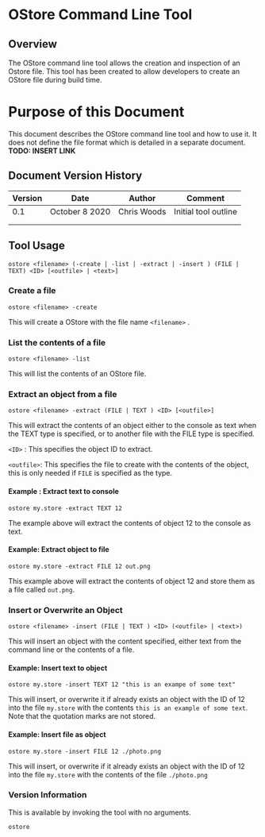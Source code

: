 # OStore Command Line Tool

## Overview

The OStore command line tool allows the creation and inspection of an Ostore file. This tool has been created to allow developers to create an OStore file during build time. 

# Purpose of this Document

This document describes the OStore command line tool and how to use it. It does not define the file format which is detailed in a separate document. **TODO: INSERT LINK**



## Document Version History

| Version | Date           | Author      | Comment              |
| ------- | -------------- | ----------- | -------------------- |
| 0.1     | October 8 2020 | Chris Woods | Initial tool outline |
|         |                |             |                      |
|         |                |             |                      |

## Tool Usage

```
ostore <filename> (-create | -list | -extract | -insert ) (FILE | TEXT) <ID> [<outfile> | <text>]	

```

### Create a file

```
ostore <filename> -create
```

This will create a OStore with the file name `<filename>` .

### List the contents of a file

```
ostore <filename> -list
```

This will list the contents of an OStore file. 

### Extract an object from a file

```
ostore <filename> -extract (FILE | TEXT ) <ID> [<outfile>]
```

This will extract the contents of an object either to the console as text when the TEXT type is specified, or to another file with the FILE type is specified. 

`<ID>`  : This specifies the object ID to extract.

`<outfile>`: This specifies the file to create with the contents of the object, this is only needed if `FILE` is specified as the type.

#### Example : Extract text to console

```
ostore my.store -extract TEXT 12
```

The example above will extract the contents of object 12 to the console as text.

#### Example: Extract object to file

```
ostore my.store -extract FILE 12 out.png
```

This example above will extract the contents of object 12 and store them as a file called `out.png`.

### Insert or Overwrite an Object

```
ostore <filename> -insert (FILE | TEXT ) <ID> (<outfile> | <text>)
```

This will insert an object with the content specified, either text from the command line or the contents of a file. 

#### Example: Insert text to object

```
ostore my.store -insert TEXT 12 "this is an exampe of some text"
```

This will insert, or overwrite it if already exists an object with the ID of 12 into the file `my.store` with the contents `this is an example of some text`. Note that the quotation marks are not stored.

#### Example: Insert file as object

```
ostore my.store -insert FILE 12 ./photo.png
```

This will insert, or overwrite if it already exists an object with the ID of 12 into the file `my.store` with the contents of the file `./photo.png`

### Version Information

This is available by invoking the tool with no arguments.

```
ostore
```

